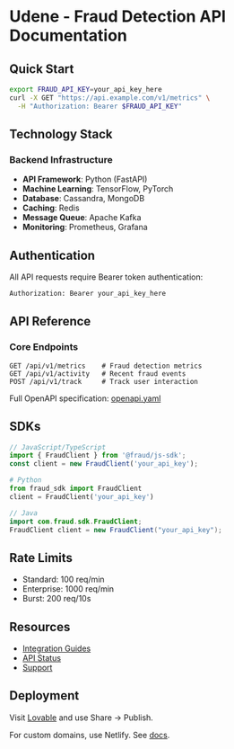 # Udene - Fraud Detection API Documentation

## Quick Start

```bash
export FRAUD_API_KEY=your_api_key_here
curl -X GET "https://api.example.com/v1/metrics" \
  -H "Authorization: Bearer $FRAUD_API_KEY"
```

## Technology Stack

### Backend Infrastructure
- **API Framework**: Python (FastAPI)
- **Machine Learning**: TensorFlow, PyTorch
- **Database**: Cassandra, MongoDB
- **Caching**: Redis
- **Message Queue**: Apache Kafka
- **Monitoring**: Prometheus, Grafana

## Authentication

All API requests require Bearer token authentication:
```bash
Authorization: Bearer your_api_key_here
```

## API Reference

### Core Endpoints

```http
GET /api/v1/metrics    # Fraud detection metrics
GET /api/v1/activity   # Recent fraud events
POST /api/v1/track     # Track user interaction
```

Full OpenAPI specification: [openapi.yaml](openapi.yaml)

## SDKs

```typescript
// JavaScript/TypeScript
import { FraudClient } from '@fraud/js-sdk';
const client = new FraudClient('your_api_key');
```

```python
# Python
from fraud_sdk import FraudClient
client = FraudClient('your_api_key')
```

```java
// Java
import com.fraud.sdk.FraudClient;
FraudClient client = new FraudClient("your_api_key");
```

## Rate Limits
- Standard: 100 req/min
- Enterprise: 1000 req/min
- Burst: 200 req/10s

## Resources
- [Integration Guides](docs/)
- [API Status](https://status.fraud-api.com)
- [Support](https://support.fraud-api.com)

## Deployment

Visit [Lovable](https://lovable.dev/projects/93cd0ad5-a304-45e0-bed8-a08742db3f9f) and use Share -> Publish.

For custom domains, use Netlify. See [docs](https://docs.lovable.dev/tips-tricks/custom-domain/).